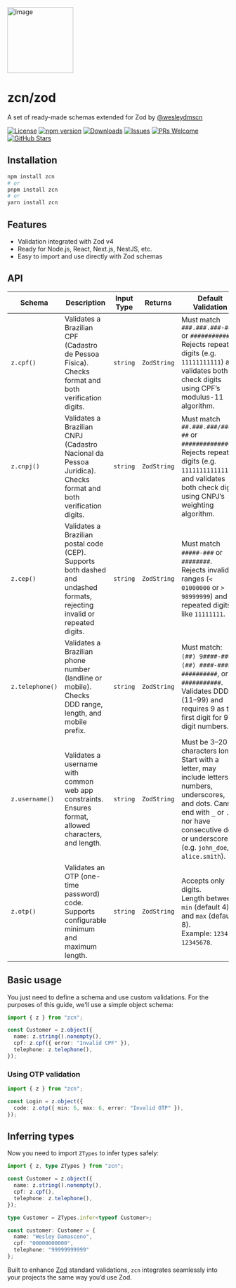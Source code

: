 <img width="150" height="150" alt="image" src="https://github.com/user-attachments/assets/d0e0742f-c253-46f4-986e-c687f7d6e61a" />

# zcn/zod

A set of ready-made schemas extended for Zod by [@wesleydmscn](https://www.linkedin.com/in/wesleydmscn/)

[![License](https://img.shields.io/npm/l/zcn)](LICENSE)
[![npm version](https://img.shields.io/npm/v/zcn?color=blue)](https://www.npmjs.com/package/zcn)
[![Downloads](https://img.shields.io/npm/dw/zcn)](https://www.npmjs.com/package/zcn)
[![Issues](https://img.shields.io/github/issues/wesleydmscn/zcn)](https://github.com/your-username/zcn/issues)
[![PRs Welcome](https://img.shields.io/badge/PRs-welcome-brightgreen)](https://github.com/your-username/zcn/pulls)
[![GitHub Stars](https://img.shields.io/github/stars/wesleydmscn/zcn)](https://github.com/wesleydmscn/zcn)

## Installation

```bash
npm install zcn
# or
pnpm install zcn
# or
yarn install zcn
```

## Features

* Validation integrated with Zod v4
* Ready for Node.js, React, Next.js, NestJS, etc.
* Easy to import and use directly with Zod schemas

## API

| Schema          | Description                                                                                                               | Input Type | Returns     | Default Validation                                                                                                                                                                                                |
| --------------- | ------------------------------------------------------------------------------------------------------------------------- | ---------- | ----------- | ----------------------------------------------------------------------------------------------------------------------------------------------------------------------------------------------------------------- |
| `z.cpf()`       | Validates a Brazilian CPF (Cadastro de Pessoa Física). Checks format and both verification digits.                        | `string`   | `ZodString` | Must match `###.###.###-##` or `###########`.<br>Rejects repeated digits (e.g. `11111111111`) and validates both check digits using CPF’s modulus-11 algorithm.                                                   |
| `z.cnpj()`      | Validates a Brazilian CNPJ (Cadastro Nacional da Pessoa Jurídica). Checks format and both verification digits.            | `string`   | `ZodString` | Must match `##.###.###/####-##` or `##############`.<br>Rejects repeated digits (e.g. `11111111111111`) and validates both check digits using CNPJ’s weighting algorithm.                                         |
| `z.cep()`       | Validates a Brazilian postal code (CEP). Supports both dashed and undashed formats, rejecting invalid or repeated digits. | `string`   | `ZodString` | Must match `#####-###` or `########`.<br>Rejects invalid ranges (`< 01000000` or `> 98999999`) and repeated digits like `11111111`.                                                                               |
| `z.telephone()` | Validates a Brazilian phone number (landline or mobile). Checks DDD range, length, and mobile prefix.                     | `string`   | `ZodString` | Must match:<br>`(##) 9####-####`, `(##) ####-####`, `##########`, or `###########`.<br>Validates DDD (11–99) and requires 9 as the first digit for 9-digit numbers.                                               |
| `z.username()`  | Validates a username with common web app constraints. Ensures format, allowed characters, and length.                     | `string`   | `ZodString` | Must be 3–20 characters long.<br>Start with a letter, may include letters, numbers, underscores, and dots. Cannot end with `_` or `.`, nor have consecutive dots or underscores (e.g. `john_doe`, `alice.smith`). |
| `z.otp()`       | Validates an OTP (one-time password) code. Supports configurable minimum and maximum length.                              | `string`   | `ZodString` | Accepts only digits.<br>Length between `min` (default 4) and `max` (default 8).<br>Example: `1234` or `12345678`.                                                                                                 |

## Basic usage

You just need to define a schema and use custom validations. For the purposes of this guide, we'll use a simple object schema:

```ts
import { z } from "zcn";

const Customer = z.object({
  name: z.string().nonempty(),
  cpf: z.cpf({ error: "Invalid CPF" }),
  telephone: z.telephone(),
});
```

### Using OTP validation

```ts
import { z } from "zcn";

const Login = z.object({
  code: z.otp({ min: 6, max: 6, error: "Invalid OTP" }),
});
```

## Inferring types

Now you need to import `ZTypes` to infer types safely:

```ts
import { z, type ZTypes } from "zcn";

const Customer = z.object({
  name: z.string().nonempty(),
  cpf: z.cpf(),
  telephone: z.telephone(),
});

type Customer = ZTypes.infer<typeof Customer>;

const customer: Customer = {
  name: "Wesley Damasceno",
  cpf: "00000000000",
  telephone: "99999999999"
};
```

Built to enhance [Zod](https://zod.dev/) standard validations, `zcn` integrates seamlessly into your projects the same way you’d use Zod.
